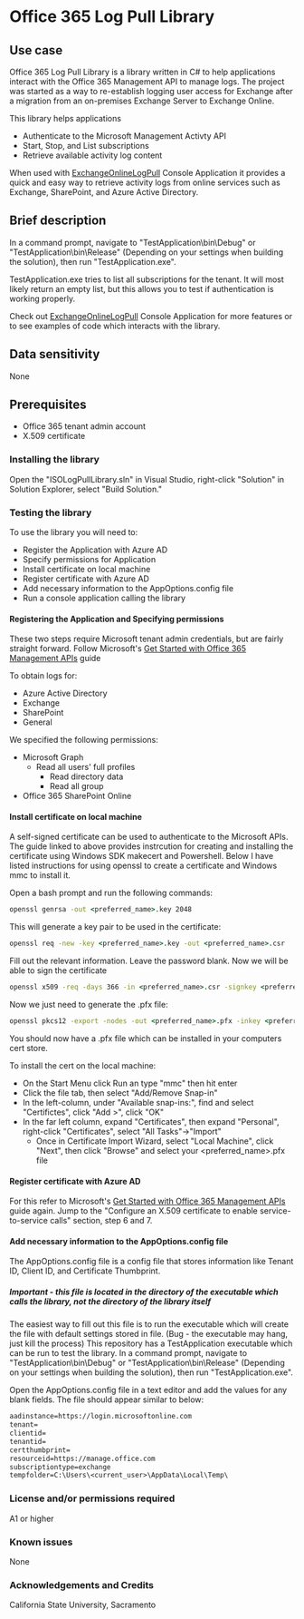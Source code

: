 # Office 365 Log Pull Library

## Use case

Office 365 Log Pull Library is a library written in C# to help applications interact with the Office 365 Management API to manage logs. The project was started as a way to re-establish logging user access for Exchange after a migration from an on-premises Exchange Server to Exchange Online.

This library helps applications

* Authenticate to the Microsoft Management Activty API 
* Start, Stop, and List subscriptions
* Retrieve available activity log content

When used with [ExchangeOnlineLogPull](../CSU_EO_Log_Pull) Console Application it provides a quick and easy way to retrieve activity logs from online services such as Exchange, SharePoint, and Azure Active Directory.

## Brief description

In a command prompt, navigate to "TestApplication\bin\Debug" or "TestApplication\bin\Release" (Depending on your settings when building the solution), then run "TestApplication.exe".

TestApplication.exe tries to list all subscriptions for the tenant. It will most likely return an empty list, but this allows you to test if authentication is working properly.

Check out [ExchangeOnlineLogPull](../CSU_EO_Log_Pull) Console Application for more features or to see examples of code which interacts with the library.

## Data sensitivity

None

## Prerequisites

* Office 365 tenant admin account
* X.509 certificate

### Installing the library

Open the "ISOLogPullLibrary.sln" in Visual Studio, right-click "Solution" in Solution Explorer, select "Build Solution."

### Testing the library

To use the library you will need to:

* Register the Application with Azure AD
* Specify permissions for Application
* Install certificate on local machine
* Register certificate with Azure AD
* Add necessary information to the AppOptions.config file 
* Run a console application calling the library

#### Registering the Application and Specifying permissions

These two steps require Microsoft tenant admin credentials, but are fairly straight forward. 
Follow Microsoft's [Get Started with Office 365 Management APIs](https://msdn.microsoft.com/en-us/office-365/get-started-with-office-365-management-apis) guide

To obtain logs for:

* Azure Active Directory
* Exchange
* SharePoint
* General

We specified the following permissions:

* Microsoft Graph
  * Read all users' full profiles
    * Read directory data
    * Read all group
* Office 365 SharePoint Online

#### Install certificate on local machine

A self-signed certificate can be used to authenticate to the Microsoft APIs. The guide linked to above provides instrcution for creating and installing the certificate using Windows SDK makecert and Powershell.
Below I have listed instructions for using openssl to create a certificate and Windows mmc to install it.

Open a bash prompt and run the following commands:

```cmd
openssl genrsa -out <preferred_name>.key 2048
```

This will generate a key pair to be used in the certificate:

```cmd
openssl req -new -key <preferred_name>.key -out <preferred_name>.csr
```

Fill out the relevant information. Leave the password blank. Now we will be able to sign the certificate

```cmd
openssl x509 -req -days 366 -in <preferred_name>.csr -signkey <preferred_name> -out <preferred_name>.crt
```

Now we just need to generate the .pfx file:

```cmd
openssl pkcs12 -export -nodes -out <preferred_name>.pfx -inkey <preferred_name>.key -in <preferred_name>.crt 
```

You should now have a .pfx file which can be installed in your computers cert store.

To install the cert on the local machine:

* On the Start Menu click Run an type "mmc" then hit enter
* Click the file tab, then select "Add/Remove Snap-in"
* In the left-column, under "Available snap-ins:", find and select "Certifictes", click "Add >", click "OK"
* In the far left column, expand "Certificates", then expand "Personal", right-click "Certificates", select "All Tasks"->"Import"
  * Once in Certificate Import Wizard, select "Local Machine", click "Next", then click "Browse" and select your <preferred_name>.pfx file

#### Register certificate with Azure AD

For this refer to Microsoft's [Get Started with Office 365 Management APIs](https://msdn.microsoft.com/en-us/office-365/get-started-with-office-365-management-apis) guide again.
Jump to the "Configure an X.509 certificate to enable service-to-service calls" section, step 6 and 7. 

#### Add necessary information to the AppOptions.config file

The AppOptions.config file is a config file that stores information like Tenant ID, Client ID, and Certificate Thumbprint.

##### Important - this file is located in the directory of the executable which calls the library, not the directory of the library itself

The easiest way to fill out this file is to run the executable which will create the file with default settings stored in file. (Bug - the executable may hang, just kill the process)
This repository has a TestApplication executable which can be run to test the library. In a command prompt, navigate to "TestApplication\bin\Debug" or "TestApplication\bin\Release" (Depending on your settings when building the solution), then run "TestApplication.exe".

Open the AppOptions.config file in a text editor and add the values for any blank fields. The file should appear similar to below:

```txt
aadinstance=https://login.microsoftonline.com  
tenant=  
clientid=  
tenantid=  
certthumbprint=  
resourceid=https://manage.office.com  
subscriptiontype=exchange  
tempfolder=C:\Users\<current_user>\AppData\Local\Temp\
```

### License and/or permissions required

A1 or higher

### Known issues

None

### Acknowledgements and Credits

California State University, Sacramento